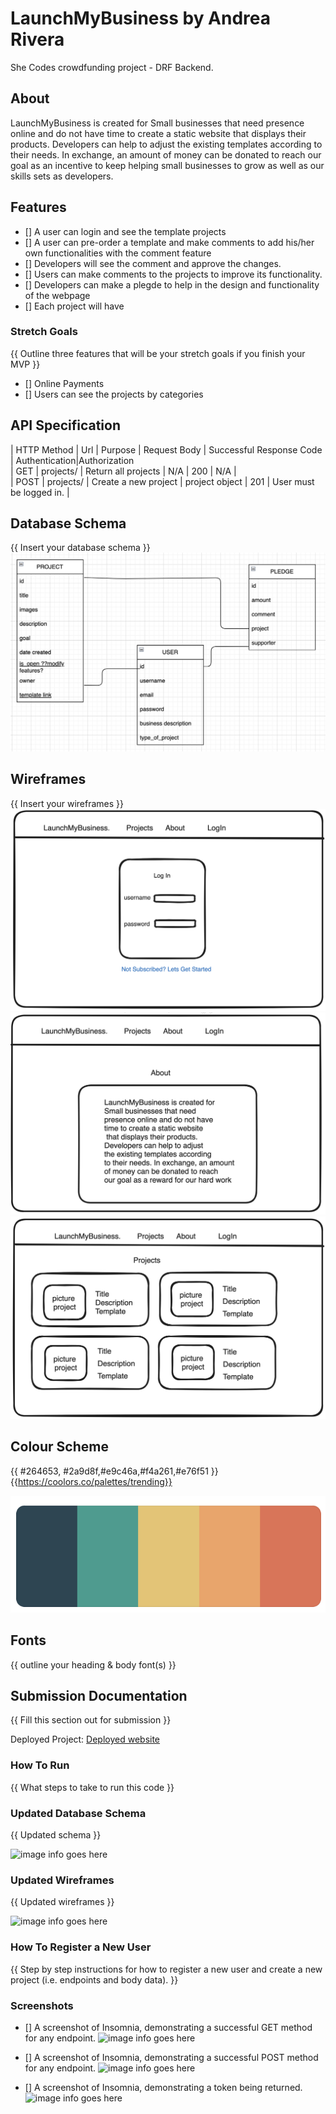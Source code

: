 
# LaunchMyBusiness by Andrea Rivera

She Codes crowdfunding project - DRF Backend.

## About
LaunchMyBusiness is created for Small businesses that need presence online and do not have time to create a static website that displays their products. 
Developers can help to adjust the existing templates according to their needs. In exchange, an amount 
of money can be donated to reach our goal as an incentive to keep helping small businesses to grow as well as our skills sets as developers.


## Features

* [] A user can login and see the template projects
* [] A user can pre-order a template and make comments to add his/her own functionalities 
 with the comment feature
* [] Developers will see the comment and approve the changes.
* [] Users can make comments to the projects to improve its functionality.
* [] Developers can make a plegde to help in the design and functionality of the webpage
* [] Each project will have 

### Stretch Goals
{{ Outline three features that will be your stretch goals if you finish your MVP }}

* [] Online Payments
* [] Users can see the projects by categories

## API Specification

| HTTP Method | Url | Purpose | Request Body | Successful Response Code | Authentication|Authorization
<br /> 
| GET | projects/ | Return all projects | N/A | 200 | N/A |
<br /> 
| POST | projects/ | Create a new project | project object | 201 | User must be logged in. |
<br /> 

## Database Schema
{{ Insert your database schema }}
![database schema](crowdfounding/crowdfounding/static/images/DRF.png)

## Wireframes
{{ Insert your wireframes }}
![login](crowdfounding/crowdfounding/static/images/login.png)
![about](crowdfounding/crowdfounding/static/images/about.png)
![project](crowdfounding/crowdfounding/static/images/project.png)

## Colour Scheme
{{ #264653, #2a9d8f,#e9c46a,#f4a261,#e76f51 }}
{{https://coolors.co/palettes/trending}}

![Colour Scheme](crowdfounding/crowdfounding/static/images/colour_scheme.png)

## Fonts
{{ outline your heading & body font(s) }}


## Submission Documentation
{{ Fill this section out for submission }}

Deployed Project: [Deployed website](http://linkhere.com/)

### How To Run
{{ What steps to take to run this code }}

### Updated Database Schema
{{ Updated schema }}

![image info goes here](./docs/image.png)

### Updated Wireframes
{{  Updated wireframes }}

![image info goes here](./docs/image.png)

### How To Register a New User
{{ Step by step instructions for how to register a new user and create a new project (i.e. endpoints and body data). }}

### Screenshots
* [] A screenshot of Insomnia, demonstrating a successful GET method for any endpoint.
![image info goes here](./docs/image.png)

* [] A screenshot of Insomnia, demonstrating a successful POST method for any endpoint.
![image info goes here](./docs/image.png)

* [] A screenshot of Insomnia, demonstrating a token being returned.
![image info goes here](./docs/image.png)
